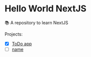 # Hello World NextJS

:books: A repository to learn NextJS

Projects:

- [X] [ToDo app](/todo-list)
- [ ] [name](/name)
